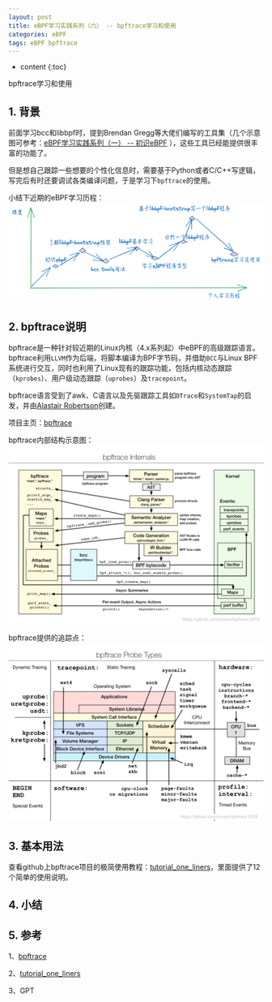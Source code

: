 ```yaml
---
layout: post
title: eBPF学习实践系列（六） -- bpftrace学习和使用
categories: eBPF
tags: eBPF bpftrace
---
```


* content
{:toc}

bpftrace学习和使用



## 1. 背景

前面学习bcc和libbpf时，提到Brendan Gregg等大佬们编写的工具集（几个示意图可参考：[eBPF学习实践系列（一） -- 初识eBPF](https://xiaodongq.github.io/2024/06/06/ebpf_learn/) ），这些工具已经能提供很丰富的功能了。

但是想自己跟踪一些想要的个性化信息时，需要基于Python或者C/C++写逻辑，写完后有时还要调试各类编译问题，于是学习下`bpftrace`的使用。

小结下近期的eBPF学习历程：  
![eBPF学习历程](/images/2024-06-28-ebpf-learn-record.png)

## 2. bpftrace说明

bpftrace是一种针对较近期的Linux内核（4.x系列起）中eBPF的高级跟踪语言。bpftrace利用`LLVM`作为后端，将脚本编译为BPF字节码，并借助`BCC`与Linux BPF系统进行交互，同时也利用了Linux现有的跟踪功能，包括内核动态跟踪（`kprobes`）、用户级动态跟踪（`uprobes`）及`tracepoint`。

bpftrace语言受到了awk、C语言以及先驱跟踪工具如`DTrace`和`SystemTap`的启发，并由[Alastair Robertson](https://github.com/ajor)创建。

项目主页：[bpftrace](https://github.com/bpftrace/bpftrace)

bpftrace内部结构示意图：  
![bpftrace内部结构](/images/bpftrace_internals_2018.png)

bpftrace提供的追踪点：  
![bpftrace提供的追踪点](/images/bpftrace_probes_2018.png)

## 3. 基本用法

查看github上bpftrace项目的极简使用教程：[tutorial_one_liners](https://github.com/bpftrace/bpftrace/blob/master/docs/tutorial_one_liners.md)，里面提供了12个简单的使用说明。



## 4. 小结


## 5. 参考

1、[bpftrace](https://github.com/bpftrace/bpftrace)

2、[tutorial_one_liners](https://github.com/bpftrace/bpftrace/blob/master/docs/tutorial_one_liners.md)

3、GPT
